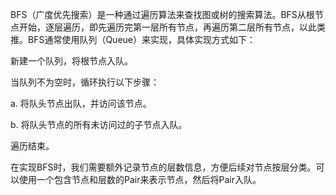 BFS（广度优先搜索）是一种通过遍历算法来查找图或树的搜索算法。BFS从根节点开始，逐层遍历，即先遍历完第一层所有节点，再遍历第二层所有节点，以此类推。BFS通常使用队列（Queue）来实现，具体实现方式如下：

新建一个队列，将根节点入队。

当队列不为空时，循环执行以下步骤：

a. 将队头节点出队，并访问该节点。

b. 将队头节点的所有未访问过的子节点入队。

遍历结束。

在实现BFS时，我们需要额外记录节点的层数信息，方便后续对节点按层分类。可以使用一个包含节点和层数的Pair来表示节点，然后将Pair入队。